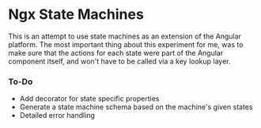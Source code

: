 # Ngx State Machines

This is an attempt to use state machines as an extension of the Angular platform. The most important thing about this experiment for me, was to make sure that the actions for each state were part of the Angular component itself, and won't have to be called via a key lookup layer.

### To-Do
- Add decorator for state specific properties
- Generate a state machine schema based on the machine's given states
- Detailed error handling